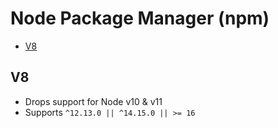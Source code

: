 # Node Package Manager (npm)


- [V8](#v8)


## V8


- Drops support for Node v10 & v11
- Supports `^12.13.0 || ^14.15.0 || >= 16`

